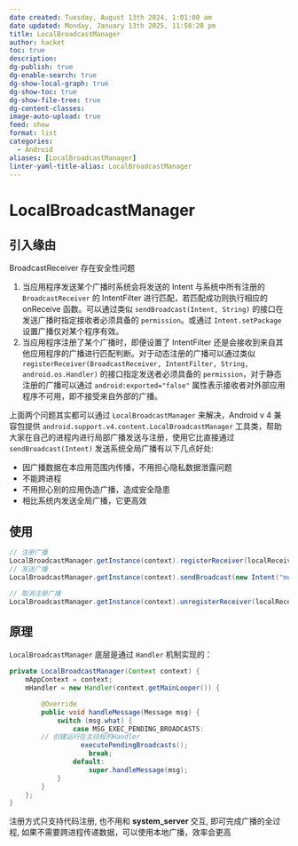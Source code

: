 ```yaml
---
date created: Tuesday, August 13th 2024, 1:01:00 am
date updated: Monday, January 13th 2025, 11:58:28 pm
title: LocalBroadcastManager
author: hacket
toc: true
description: 
dg-publish: true
dg-enable-search: true
dg-show-local-graph: true
dg-show-toc: true
dg-show-file-tree: true
dg-content-classes: 
image-auto-upload: true
feed: show
format: list
categories:
  - Android
aliases: [LocalBroadcastManager]
linter-yaml-title-alias: LocalBroadcastManager
---
```


# LocalBroadcastManager

## 引入缘由

BroadcastReceiver 存在安全性问题

1. 当应用程序发送某个广播时系统会将发送的 Intent 与系统中所有注册的 `BroadcastReceiver` 的 IntentFilter 进行匹配，若匹配成功则执行相应的 onReceive 函数。可以通过类似 `sendBroadcast(Intent, String)` 的接口在发送广播时指定接收者必须具备的 `permission`。或通过 `Intent.setPackage` 设置广播仅对某个程序有效。
2. 当应用程序注册了某个广播时，即便设置了 IntentFilter 还是会接收到来自其他应用程序的广播进行匹配判断。对于动态注册的广播可以通过类似 `registerReceiver(BroadcastReceiver, IntentFilter, String, android.os.Handler)` 的接口指定发送者必须具备的 `permission`，对于静态注册的广播可以通过 `android:exported="false"` 属性表示接收者对外部应用程序不可用，即不接受来自外部的广播。

上面两个问题其实都可以通过 `LocalBroadcastManager` 来解决，Android v 4 兼容包提供 `android.support.v4.content.LocalBroadcastManager` 工具类，帮助大家在自己的进程内进行局部广播发送与注册，使用它比直接通过 `sendBroadcast(Intent)` 发送系统全局广播有以下几点好处:

- 因广播数据在本应用范围内传播，不用担心隐私数据泄露问题
- 不能跨进程
- 不用担心别的应用伪造广播，造成安全隐患
- 相比系统内发送全局广播，它更高效

## 使用

```java
// 注册广播
LocalBroadcastManager.getInstance(context).registerReceiver(localReceiver, new IntentFilter("me.hacket.action.Test"));
// 发送广播
LocalBroadcastManager.getInstance(context).sendBroadcast(new Intent("me.hacket.action.Test"));

// 取消注册广播
LocalBroadcastManager.getInstance(context).unregisterReceiver(localReceiver);
```

## 原理

`LocalBroadcastManager` 底层是通过 `Handler` 机制实现的：

```java
private LocalBroadcastManager(Context context) {
	mAppContext = context;
	mHandler = new Handler(context.getMainLooper()) {

		@Override
		public void handleMessage(Message msg) {
			switch (msg.what) {
				case MSG_EXEC_PENDING_BROADCASTS:
		// 创建运行在主线程的Handler   
				  executePendingBroadcasts();
					break;
				default:
					super.handleMessage(msg);
			}
		}
	};
}
```

注册方式只支持代码注册, 也不用和 **system_server** 交互, 即可完成广播的全过程, 如果不需要跨进程传递数据，可以使用本地广播，效率会更高
